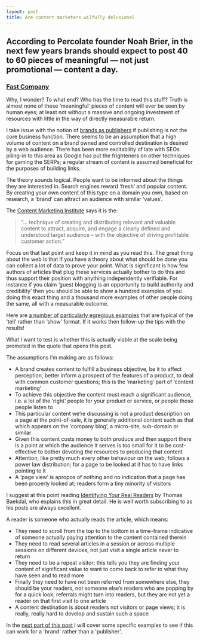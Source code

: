 ```yaml
---
layout: post
title: Are content marketers wilfully delusional
---
```


## According to Percolate founder Noah Brier, in the next few years brands should expect to post 40 to 60 pieces of meaningful — not just promotional — content a day.

### [Fast Company](http://www.fastcocreate.com/1679997/how-percolate-helps-brands-like-amex-and-ge-become-always-on-content-publishers)

Why, I wonder? To what end? Who has the time to read this stuff? Truth is almost none of these ‘meaningful’ pieces of content will ever be seen by human eyes; at least not without a massive and ongoing investment of resources with little in the way of directly measurable return. 

I take issue with the notion of [brands as publishers](https://www.google.co.uk/search?q=brands+as+publishers) if publishing is not the core business function. There seems to be an assumption that a high volume of content on a brand owned and controlled destination is desired by a web audience. There has been more excitability of late with SEOs piling-in to this area as Google has put the frighteners on other techniques for gaming the SERPs; a regular stream of content is assumed beneficial for the purposes of building links.

The theory sounds logical. People want to be informed about the things they are interested in. Search engines reward ‘fresh’ and popular content. By creating your own content of this type on a domain you own, based on research, a ‘brand’ can attract an audience with similar ‘values’.

The [Content Marketing Institute](http://contentmarketinginstitute.com/what-is-content-marketing/) says it is the:

> “... technique of creating and distributing relevant and valuable content to attract, acquire, and engage a clearly defined and understood target audience – with the objective of driving profitable customer action.”

Focus on that last point and keep it in mind as you read this. The great thing about the web is that if you have a theory about what should be done you can collect a lot of data to prove your point. What is significant is how few authors of articles that plug these services actually bother to do this and thus support their position with anything independently verifiable. For instance if you claim ‘guest blogging is an opportunity to build authority and credibility’ then you should be able to show a hundred examples of you doing this exact thing and a thousand more examples of other people doing the same, all with a measurable outcome.

Here are [a number of](http://econsultancy.com/uk/blog/63014-70-epic-content-marketing-best-practice-tips-stats-blog-posts-and-more) [particularly egregious examples](http://contentmarketinginstitute.com/developing-a-strategy/) that are typical of the ‘tell’ rather than ‘show’ format. If it works then follow-up the tips with the results!

What I want to test is whether this is actually viable at the scale being promoted in the quote that opens this post.

The assumptions I’m making are as follows:

* A brand creates content to fulfill a business objective, be it to affect perception, better inform a prospect of the features of a product, to deal with common customer questions; this is the ‘marketing’ part of ‘content marketing’
* To achieve this objective the content must reach a significant audience, i.e. a lot of the ‘right’ people for your product or service, or people those people listen to
* This particular content we’re discussing is not a product description on a page at the point-of-sale, it is generally additional content such as that which appears on the ‘company blog’, a micro-site, sub-domain or similar
* Given this content costs money to both produce and then support there is a point at which the audience it serves is too small for it to be cost-effective to bother devoting the resources to producing that content
* Attention, like pretty much every other behaviour on the web, follows a power law distribution; for a page to be looked at it has to have links pointing to it
* A ‘page view’ is apropos of nothing and no indication that a page has been properly looked at; readers form a tiny minority of visitors

I suggest at this point reading [Identifying Your Real Readers](http://www.baekdal.com/insights/identifying-your-real-readers-not-just-traffic/1322A8735C24475F940B7FA779331C95B4159869BE6E5702BE016D7DCDB7A996) by Thomas Baekdal, who explains this in great detail. He is well worth subscribing to as his posts are always excellent.

A reader is someone who actually reads the article, which means:

* They need to scroll from the top to the bottom in a time-frame indicative of someone actually paying attention to the content contained therein 
* They need to read several articles in a session or across multiple sessions on different devices, not just visit a single article never to return 
* They need to be a repeat visitor; this tells you they are finding your content of significant value to want to come back to refer to what they have seen and to read more
* Finally they need to have not been referred from somewhere else, they should be your readers, not someone else’s readers who are popping by for a quick look; referrals might turn into readers, but they are not yet a reader on that first visit to one article
* A content destination is about readers not visitors or page views; it is really, really hard to develop and sustain such a space

In the [next part of this post](http://markhigginson.co.uk/2013/01/21/are-content-marketers-wilfully-delusional-examples/) I will cover some specific examples to see if this can work for a 'brand' rather than a 'publisher'.